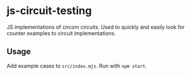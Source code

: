 # js-circuit-testing

JS implementations of circom circuits. Used to quickly and easily look for counter examples to circuit implementations.

## Usage

Add example cases to `src/index.mjs`. Run with `npm start`.

